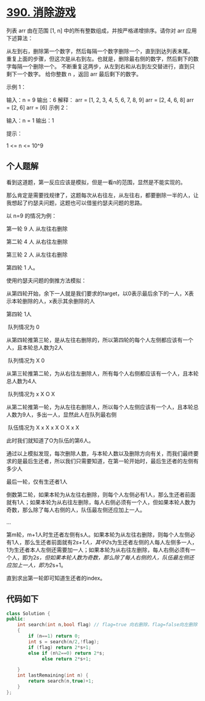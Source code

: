 # [390. 消除游戏](https://leetcode-cn.com/problems/elimination-game/)

列表 arr 由在范围 [1, n] 中的所有整数组成，并按严格递增排序。请你对 arr 应用下述算法：

从左到右，删除第一个数字，然后每隔一个数字删除一个，直到到达列表末尾。
重复上面的步骤，但这次是从右到左。也就是，删除最右侧的数字，然后剩下的数字每隔一个删除一个。
不断重复这两步，从左到右和从右到左交替进行，直到只剩下一个数字。
给你整数 n ，返回 arr 最后剩下的数字。

 

示例 1：

输入：n = 9
输出：6
解释：
arr = [1, 2, 3, 4, 5, 6, 7, 8, 9]
arr = [2, 4, 6, 8]
arr = [2, 6]
arr = [6]
示例 2：

输入：n = 1
输出：1


提示：

1 <= n <= 10^9

## 个人题解

看到这道题，第一反应应该是模拟，但是一看n的范围，显然是不能实现的。

那么肯定是需要找规律了，这题每次从右往左，从左往右，都要删除一半的人，让我想起了约瑟夫问题，这题也可以借鉴约瑟夫问题的思路。

以 n=9 的情况为例：

第一轮 9 人 从左往右删除

第二轮 4 人 从右往左删除

第三轮 2 人 从左往右删除

第四轮 1 人。

使用约瑟夫问题的倒推方法模拟：

从第四轮开始，余下一人就是我们要求的target，以0表示最后余下的一人，X表示本轮删除的人，x表示其余删除的人

第四轮 1人 

​	队列情况为 0

从第四轮推第三轮，是从左往右删除的，所以第四轮的每个人左侧都应该有一个人，且本轮总人数为2人

​	队列情况为 X 0

从第三轮推第二轮，为从右往左删除人，所有每个人右侧都应该有一个人，且本轮总人数为4人

​	队列情况为 x X O X

从第二轮推第一轮，为从左往右删除人，所以每个人左侧应该有一个人，且本轮总人数为9人，多出一人，显然此人在队列最右侧

​	队伍情况为 X x X x X O X x X

此时我们就知道了O为队伍的第6人。

通过以上模拟发现，每次删除人数，与本轮人数以及删除方向有关，而我们最终要求的是最后生还者，所以我们只需要知道，在第一轮开始时，最后生还者的左侧有多少人

最后一轮，仅有生还者1人

倒数第二轮，如果本轮为从左往右删除，则每个人左侧必有1人，那么生还者前面就有1人；如果本轮为从右往左删除，每人右侧必须有一个人，但如果本轮人数为奇数，那么除了每人右侧的人，队伍最左侧还应加上一人。

...

第m轮，m+1人时生还者左侧有s人。如果本轮为从左往右删除，则每个人左侧必有1人，那么生还者前面就有2*s+1人，其中2*s为生还者左侧的人每人左侧多一人，1为生还者本人左侧还需要加一人；如果本轮为从右往左删除，每人右侧必须有一个人，即为2*s，但如果本轮人数为奇数，那么除了每人右侧的人，队伍最左侧还应加上一人，即为2*s+1。

直到求出第一轮即可知道生还者的index。

## 代码如下

```c++
class Solution {
public:
    int search(int n,bool flag) // flag=true 向右删除，flag=false向左删除
    {
        if (n==1) return 0;
        int s = search(n/2,!flag);
        if (flag) return 2*s+1;
        else if (n%2==0) return 2*s;
             else return 2*s+1;

    }
    int lastRemaining(int n) {
        return search(n,true)+1;
    }
};
```

